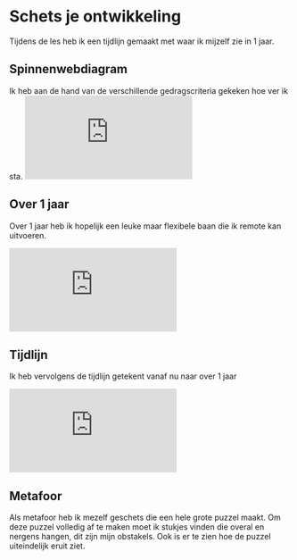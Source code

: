 # Schets je ontwikkeling

Tijdens de les heb ik een tijdlijn gemaakt met waar ik mijzelf zie in 1 jaar. 

## Spinnenwebdiagram

Ik heb aan de hand van de verschillende gedragscriteria gekeken hoe ver ik sta.
![Spinnenweb.pdf](https://github.com/user-attachments/files/17535557/Spinnenweb.pdf)

## Over 1 jaar

Over 1 jaar heb ik hopelijk een leuke maar flexibele baan die ik remote kan uitvoeren. 

![Mijzelf In de toekomst.pdf](https://github.com/user-attachments/files/17535561/Mijzelf.In.de.toekomst.pdf)

## Tijdlijn

Ik heb vervolgens de tijdlijn getekent vanaf nu naar over 1 jaar

![Tijdlijn.pdf](https://github.com/user-attachments/files/17535610/Tijdlijn.pdf)


## Metafoor

Als metafoor heb ik mezelf geschets die een hele grote puzzel maakt. Om deze puzzel volledig af te maken moet ik stukjes vinden die overal en nergens hangen, dit zijn mijn obstakels. Ook is er te zien hoe de puzzel uiteindelijk eruit ziet.
